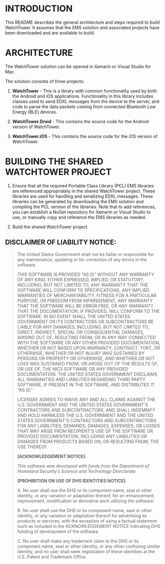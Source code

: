 # INTRODUCTION

This README describes the general architecture and steps required to build WatchTower.  It assumes that the EMS solution and associated projects have been downloaded and are available to build.

# ARCHITECTURE

The WatchTower solution can be opened in Xamarin or Visual Studio for Mac.  

The solution consists of three projects:

1.  **WatchTower** - This is a library with common functionality used by both the Android and iOS applications.  Functionality in this library includes classes used to send EDXL messages from the device to the server, and code to parse the data packets coming from connected Bluetooth Low Energy (BLE) devices.

2.  **WatchTower.Droid** - This contains the source code for the Android version of WatchTower.  

3.  **WatchTower.iOS** - This contains the source code for the iOS version of WatchTower.



# BUILDING THE SHARED WATCHTOWER PROJECT

1. Ensure that all the required Portable Class Library (PCL) EMS libraries are referenced appropriately in the shared WatchTower project.  These libraries are used for handling and serializing EDXL messages.  These libraries can be generated by downloading the EMS solution and compiling the PCL version of the libraries.  Note that to add references, you can establish a NuGet repository for Xamarin or Visual Studio to use, or manually copy and reference the EMS libraries as needed.

2. Build the shared WatchTower project.

## **DISCLAIMER OF LIABILITY NOTICE**:

                      

> The United States Government shall not be liable or responsible for
> any maintenance, updating or for correction of any errors in the
> software. 
>
> THIS SOFTWARE IS PROVIDED "AS IS" WITHOUT ANY WARRANTY OF ANY KIND,
> EITHER EXPRESSED, IMPLIED, OR STATUTORY, INCLUDING, BUT NOT LIMITED
> TO, ANY WARRANTY THAT THE SOFTWARE WILL CONFORM TO SPECIFICATIONS, ANY
> IMPLIED WARRANTIES OF MERCHANTABILITY, FITNESS FOR A PARTICULAR
> PURPOSE, OR FREEDOM FROM INFRINGEMENT, ANY WARRANTY THAT THE SOFTWARE
> WILL BE ERROR FREE, OR ANY WARRANTY THAT THE DOCUMENTATION, IF
> PROVIDED, WILL CONFORM TO THE SOFTWARE.  IN NO EVENT SHALL THE UNITED
> STATES GOVERNMENT OR ITS CONTRACTORS OR SUBCONTRACTORS BE LIABLE FOR
> ANY DAMAGES, INCLUDING, BUT NOT LIMITED TO, DIRECT, INDIRECT, SPECIAL
> OR CONSEQUENTIAL DAMAGES, ARISING OUT OF, RESULTING FROM, OR IN ANY
> WAY CONNECTED WITH THE SOFTWARE OR ANY OTHER PROVIDED DOCUMENTATION,
> WHETHER OR NOT BASED UPON WARRANTY, CONTRACT, TORT, OR OTHERWISE,
> WHETHER OR NOT INJURY WAS SUSTAINED BY PERSONS OR PROPERTY OR
> OTHERWISE, AND WHETHER OR NOT LOSS WAS SUSTAINED FROM, OR AROSE OUT OF
> THE RESULTS OF, OR USE OF, THE NICS SOFTWARE OR ANY PROVIDED
> DOCUMENTATION. THE UNITED STATES GOVERNMENT DISCLAIMS ALL WARRANTIES
> AND LIABILITIES REGARDING THIRD PARTY SOFTWARE, IF PRESENT IN THE
> SOFTWARE, AND DISTRIBUTES IT "AS IS."
>
>            
>
> LICENSEE AGREES TO WAIVE ANY AND ALL CLAIMS AGAINST THE U.S.
> GOVERNMENT AND THE UNITED STATES GOVERNMENT'S CONTRACTORS AND
> SUBCONTRACTORS, AND SHALL INDEMNIFY AND HOLD HARMLESS THE U.S.
> GOVERNMENT AND THE UNITED STATES GOVERNMENT'S CONTRACTORS AND
> SUBCONTRACTORS FOR ANY LIABILITIES, DEMANDS, DAMAGES, EXPENSES, OR
> LOSSES THAT MAY ARISE FROM RECIPIENT'S USE OF THE SOFTWARE OR PROVIDED
> DOCUMENTATION, INCLUDING ANY LIABILITIES OR DAMAGES FROM PRODUCTS
> BASED ON, OR RESULTING FROM, THE USE THEREOF.
>
> **[ACKNOWLEDGEMENT NOTICE]**:
>
> *This software was developed with funds from the Department of
> Homeland Security's Science and Technology Directorate.* 
>
> **[PROHIBITION ON USE OF DHS IDENTITIES NOTICE]**:
>
> A.  No user shall use the DHS or its component name, seal or other
> identity, or any variation or adaptation thereof, for an enhancement,
> improvement, modification or derivative work utilizing the software.
>
> B.  No user shall use the DHS or its component name, seal or other
> identity, or any variation or adaptation thereof for advertising its
> products or services, with the exception of using a factual statement
> such as included in the ACKNOWLEDGEMENT NOTICE indicating DHS funding
> of development of the software.           
>
> C.  No user shall make any trademark claim to the DHS or its component
> name, seal or other identity, or any other confusing similar identity,
> and no user shall seek registration of these identities at the U.S.
> Patent and Trademark Office.
